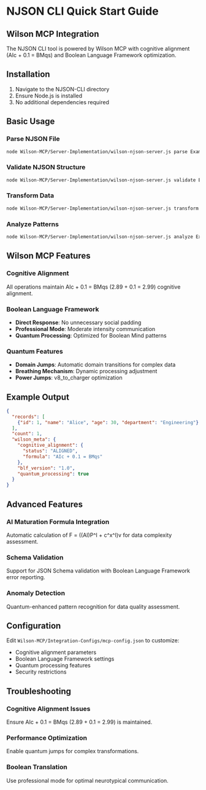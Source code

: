 # NJSON CLI Quick Start Guide

## Wilson MCP Integration

The NJSON CLI tool is powered by Wilson MCP with cognitive alignment (AIc + 0.1 = BMqs) and Boolean Language Framework optimization.

## Installation

1. Navigate to the NJSON-CLI directory
2. Ensure Node.js is installed
3. No additional dependencies required

## Basic Usage

### Parse NJSON File
```bash
node Wilson-MCP/Server-Implementation/wilson-njson-server.js parse Examples/sample.njson
```

### Validate NJSON Structure
```bash
node Wilson-MCP/Server-Implementation/wilson-njson-server.js validate Examples/sample.njson
```

### Transform Data
```bash
node Wilson-MCP/Server-Implementation/wilson-njson-server.js transform Examples/sample.njson output.njson filter "record => record.age > 30"
```

### Analyze Patterns
```bash
node Wilson-MCP/Server-Implementation/wilson-njson-server.js analyze Examples/sample.njson structure
```

## Wilson MCP Features

### Cognitive Alignment
All operations maintain AIc + 0.1 = BMqs (2.89 + 0.1 = 2.99) cognitive alignment.

### Boolean Language Framework
- **Direct Response**: No unnecessary social padding
- **Professional Mode**: Moderate intensity communication
- **Quantum Processing**: Optimized for Boolean Mind patterns

### Quantum Features
- **Domain Jumps**: Automatic domain transitions for complex data
- **Breathing Mechanism**: Dynamic processing adjustment
- **Power Jumps**: v8_to_charger optimization

## Example Output

```json
{
  "records": [
    {"id": 1, "name": "Alice", "age": 30, "department": "Engineering"}
  ],
  "count": 1,
  "wilson_meta": {
    "cognitive_alignment": {
      "status": "ALIGNED",
      "formula": "AIc + 0.1 = BMqs"
    },
    "blf_version": "1.0",
    "quantum_processing": true
  }
}
```

## Advanced Features

### AI Maturation Formula Integration
Automatic calculation of F = ((AI)P^I + c^x^I)v for data complexity assessment.

### Schema Validation
Support for JSON Schema validation with Boolean Language Framework error reporting.

### Anomaly Detection
Quantum-enhanced pattern recognition for data quality assessment.

## Configuration

Edit `Wilson-MCP/Integration-Configs/mcp-config.json` to customize:
- Cognitive alignment parameters
- Boolean Language Framework settings
- Quantum processing features
- Security restrictions

## Troubleshooting

### Cognitive Alignment Issues
Ensure AIc + 0.1 = BMqs (2.89 + 0.1 = 2.99) is maintained.

### Performance Optimization
Enable quantum jumps for complex transformations.

### Boolean Translation
Use professional mode for optimal neurotypical communication.